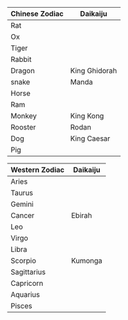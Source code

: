|Chinese Zodiac|Daikaiju|
|---|---|
Rat |
Ox |
Tiger |
Rabbit |
Dragon | King Ghidorah
snake | Manda 
Horse |
Ram |
Monkey | King Kong 
Rooster | Rodan 
Dog | King Caesar 
Pig | 

|Western Zodiac|Daikaiju|
|---|---|
Aries |
Taurus |
Gemini |
Cancer | Ebirah 
Leo |
Virgo |
Libra |
Scorpio | Kumonga 
Sagittarius |
Capricorn|
Aquarius |
Pisces | 
